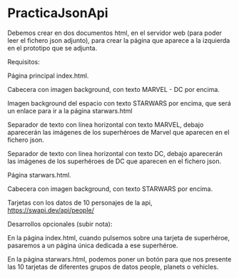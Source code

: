 # PracticaJsonApi
 
 Debemos crear en dos documentos html, en el servidor web (para poder leer el fichero json adjunto), para crear la página que aparece a la izquierda en el prototipo que se adjunta.


Requisitos:


Página principal index.html.

Cabecera con imagen background, con texto MARVEL - DC por encima.

Imagen background del espacio con texto STARWARS por encima, que será un enlace para ir a la página starwars.html

Separador de texto con línea horizontal con texto MARVEL, debajo aparecerán las imágenes de los superhéroes de Marvel que aparecen en el fichero json.

Separador de texto con línea horizontal con texto DC, debajo aparecerán las imágenes de los superhéroes de DC que aparecen en el fichero json.

Página starwars.html.

Cabecera con imagen background, con texto STARWARS por encima.

Tarjetas con los datos de 10 personajes de la api, https://swapi.dev/api/people/

Desarrollos opcionales (subir nota):

En la página index.html, cuando pulsemos sobre una tarjeta de superhéroe, pasaremos a un página única dedicada a ese superhéroe.

En la página starwars.html, podemos poner un botón para que nos presente las 10 tarjetas de diferentes grupos de datos people, planets o vehicles.
